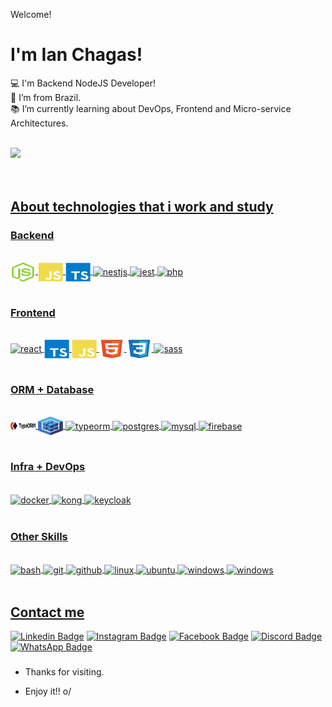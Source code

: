 Welcome!
# I'm Ian Chagas!

:computer: I'm Backend NodeJS Developer! <br>
:house_with_garden: I’m from Brazil. <br>
:books: I’m currently learning about DevOps, Frontend and Micro-service Architectures.
<br>
<br>

 <div>
  <a href="https://github.com/ianchagas">
  <img height="180em" src="https://github-readme-stats.vercel.app/api/top-langs/?username=ianchagas&layout=compact&langs_count=7&theme=outrun"/>
</div> <br> <br>

## About technologies that i work and study

### Backend
<div style="display: inline_block"><br>
  <img align="center" alt="nodejs" height="30" width="40" src="https://raw.githubusercontent.com/devicons/devicon/master/icons/nodejs/nodejs-original.svg">
  <img align="center" alt="javascript" height="30" width="40" src="https://raw.githubusercontent.com/devicons/devicon/master/icons/javascript/javascript-plain.svg">
  <img align="center" alt="typescript" height="30" width="40" src="https://raw.githubusercontent.com/devicons/devicon/master/icons/typescript/typescript-plain.svg">
  <img align="center" alt="nestjs" height="30" width="40" src="https://cdn.jsdelivr.net/gh/devicons/devicon/icons/nestjs/nestjs-plain.svg">
  <img align="center" alt="jest" height="30" width="40" src="https://cdn.jsdelivr.net/gh/devicons/devicon/icons/jest/jest-plain.svg">
  <img align="center" alt="php" height="30" width="40" src="https://cdn.jsdelivr.net/gh/devicons/devicon/icons/php/php-plain.svg">
</div><br>

### Frontend
<div style="display: inline_block"><br>
  <img align="center" alt="react" height="30" width="40" src="https://br.vuejs.org/images/logo.svg">
  <img align="center" alt="typescript" height="30" width="40" src="https://raw.githubusercontent.com/devicons/devicon/master/icons/typescript/typescript-plain.svg">
  <img align="center" alt="javascript" height="30" width="40" src="https://raw.githubusercontent.com/devicons/devicon/master/icons/javascript/javascript-plain.svg">
  <img align="center" alt="html" height="30" width="40" src="https://raw.githubusercontent.com/devicons/devicon/master/icons/html5/html5-original.svg">
  <img align="center" alt="css" height="30" width="40" src="https://raw.githubusercontent.com/devicons/devicon/master/icons/css3/css3-original.svg">
  <img align="center" alt="sass" height="30" width="40" src="https://cdn.jsdelivr.net/gh/devicons/devicon/icons/sass/sass-original.svg">
</div><br>
 
### ORM + Database
 <div style="display: inline_block"><br>
  <img align="center" alt="typeorm" height="30" width="40" src="https://raw.githubusercontent.com/typeorm/typeorm/master/resources/logo_big.png">
  <img align="center" alt="typeorm" height="30" width="40" src="https://github.com/sequelize/sequelize/blob/main/logo.svg">
  <img align="center" alt="typeorm" height="30" width="40" src="https://github.com/mongodb/mongo/blob/master/docs/leaf.svg">
  <img align="center" alt="postgres" height="30" width="40" src="https://cdn.jsdelivr.net/gh/devicons/devicon/icons/postgresql/postgresql-plain.svg">
  <img align="center" alt="mysql" height="30" width="40" src="https://cdn.jsdelivr.net/gh/devicons/devicon/icons/mysql/mysql-original-wordmark.svg">
  <img align="center" alt="firebase" height="30" width="40" src="https://cdn.jsdelivr.net/gh/devicons/devicon/icons/firebase/firebase-plain-wordmark.svg">
</div><br>
 
### Infra + DevOps
 <div style="display: inline_block"><br>
  <img align="center" alt="docker" height="30" width="40" src="https://cdn.jsdelivr.net/gh/devicons/devicon/icons/docker/docker-original-wordmark.svg">
  <img align="center" alt="kong" height="30" width="40" src="https://2tjosk2rxzc21medji3nfn1g-wpengine.netdna-ssl.com/wp-content/uploads/2018/08/kong-combination-mark-colors.svg">
  <img align="center" alt="keycloak" height="30" width="40" src="https://raw.githubusercontent.com/aegis-icons/aegis-icons/master/PNG/Keycloak.png">
</div><br>
 
### Other Skills
 <div style="display: inline_block"><br>
  <img align="center" alt="bash" height="30" width="40" src="https://cdn.jsdelivr.net/gh/devicons/devicon/icons/bash/bash-plain.svg">
  <img align="center" alt="git" height="30" width="40" src="https://cdn.jsdelivr.net/gh/devicons/devicon/icons/git/git-original-wordmark.svg">
  <img align="center" alt="github" height="30" width="40" src="https://cdn.jsdelivr.net/gh/devicons/devicon/icons/github/github-original-wordmark.svg">
  <img align="center" alt="linux" height="30" width="40" src="https://cdn.jsdelivr.net/gh/devicons/devicon/icons/linux/linux-original.svg">
  <img align="center" alt="ubuntu" height="30" width="40" src="https://cdn.jsdelivr.net/gh/devicons/devicon/icons/ubuntu/ubuntu-plain-wordmark.svg">
  <img align="center" alt="windows" height="30" width="40" src="https://cdn.jsdelivr.net/gh/devicons/devicon/icons/windows8/windows8-original.svg">
  <img align="center" alt="windows" height="30" width="40" src="https://cdn.jsdelivr.net/gh/devicons/devicon/icons/jira/jira-original-wordmark.svg">
</div><br>

## Contact me
 
[![Linkedin Badge](	https://img.shields.io/badge/LinkedIn-0077B5?style=for-the-badge&logo=linkedin&logoColor=white&link=https://www.linkedin.com/in/ian-chagas-salgado-763a82166/)](https://www.linkedin.com/in/ian-chagas-salgado-763a82166/)
[![Instagram Badge]( https://img.shields.io/badge/Instagram-E4405F?style=for-the-badge&logo=instagram&logoColor=white&link=https://www.instagram.com/iaan.exe/)](https://www.instagram.com/iaan.exe/)
[![Facebook Badge](	https://img.shields.io/badge/Facebook-1877F2?style=for-the-badge&logo=facebook&logoColor=white&link=https://www.facebook.com/ianchagas/)](https://www.facebook.com/ianchagas/)
[![Discord Badge](	https://img.shields.io/badge/Discord-7289DA?style=for-the-badge&logo=discord&logoColor=white)](IanChagasS#6535)
[![WhatsApp Badge](	https://img.shields.io/badge/WhatsApp-25D366?style=for-the-badge&logo=whatsapp&logoColor=white&link=https://api.whatsapp.com/send?phone=5547996187817)](https://api.whatsapp.com/send?phone=5547996187817)
<br>
 
###
- Thanks for visiting.

- Enjoy it!! o/
